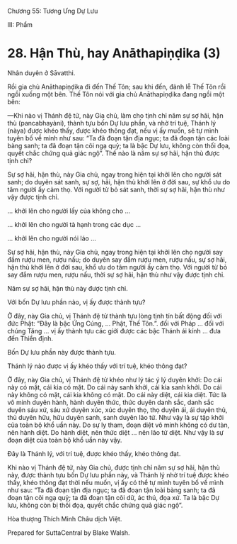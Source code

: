  

Chương 55: Tương Ưng Dự Lưu

III: Phẩm

# 28\. Hận Thù, hay Anāthapiṇḍika (3)

Nhân duyên ở Sāvatthi.

Rồi gia chủ Anāthapiṇḍika đi đến Thế Tôn; sau khi đến, đảnh lễ Thế Tôn rồi ngồi xuống một bên. Thế Tôn nói với gia chủ Anāthapiṇḍika đang ngồi một bên:

—Khi nào vị Thánh đệ tử, này Gia chủ, làm cho tịnh chỉ năm sự sợ hãi, hận thù (pancabhayàni), thành tựu bốn Dự lưu phần, và nhờ trí tuệ, Thánh lý (nàya) được khéo thấy, được khéo thông đạt, nếu vị ấy muốn, sẽ tự mình tuyên bố về mình như sau: “Ta đã đoạn tận địa ngục; ta đã đoạn tận các loài bàng sanh; ta đã đoạn tận cõi ngạ quỷ; ta là bậc Dự lưu, không còn thối đọa, quyết chắc chứng quả giác ngộ”. Thế nào là năm sự sợ hãi, hận thù được tịnh chỉ?

Sự sợ hãi, hận thù, này Gia chủ, ngay trong hiện tại khởi lên cho người sát sanh; do duyên sát sanh, sự sợ, hãi, hận thù khởi lên ở đời sau, sự khổ ưu do tâm người ấy cảm thọ. Với người từ bỏ sát sanh, thời sự sợ hãi, hận thù như vậy được tịnh chỉ.

… khởi lên cho người lấy của không cho …

… khởi lên cho người tà hạnh trong các dục …

… khởi lên cho người nói láo …

Sự sợ hãi, hận thù, này Gia chủ, ngay trong hiện tại khởi lên cho người say đắm rượu men, rượu nấu; do duyên say đắm rượu men, rượu nấu, sự sợ hãi, hận thù khởi lên ở đời sau, khổ ưu do tâm người ấy cảm thọ. Với người từ bỏ say đắm rượu men, rượu nấu, thời sự sợ hãi, hận thù như vậy được tịnh chỉ.

Năm sự sợ hãi, hận thù này được tịnh chỉ.

Với bốn Dự lưu phần nào, vị ấy được thành tựu?

Ở đây, này Gia chủ, vị Thánh đệ tử thành tựu lòng tịnh tín bất động đối với đức Phật: “Ðây là bậc Ứng Cúng, … Phật, Thế Tôn.”. đối với Pháp … đối với chúng Tăng … vị ấy thành tựu các giới được các bậc Thánh ái kính … đưa đến Thiền định.

Bốn Dự lưu phần này được thành tựu.

Thánh lý nào được vị ấy khéo thấy với trí tuệ, khéo thông đạt?

Ở đây, này Gia chủ, vị Thánh đệ tử khéo như lý tác ý lý duyên khởi: Do cái này có mặt, cái kia có mặt. Do cái này sanh khởi, cái kia sanh khởi. Do cái này không có mặt, cái kia không có mặt. Do cái này diệt, cái kia diệt. Tức là vô minh duyên hành, hành duyên thức, thức duyên danh sắc, danh sắc duyên sáu xứ, sáu xứ duyên xúc, xúc duyên thọ, thọ duyên ái, ái duyên thủ, thủ duyên hữu, hữu duyên sanh, sanh duyên lão tử. Như vậy là sự tập khởi của toàn bộ khổ uẩn này. Do sự ly tham, đoạn diệt vô minh không có dư tàn, nên hành diệt. Do hành diệt, nên thức diệt … nên lão tử diệt. Như vậy là sự đoạn diệt của toàn bộ khổ uẩn này vậy.

Ðây là Thánh lý, với trí tuệ, được khéo thấy, khéo thông đạt.

Khi nào vị Thánh đệ tử, này Gia chủ, được tịnh chỉ năm sự sợ hãi, hận thù này, được thành tựu bốn Dự lưu phần này, và Thánh lý nhờ trí tuệ được khéo thấy, khéo thông đạt thời nếu muốn, vị ấy có thể tự mình tuyên bố về mình như sau: “Ta đã đoạn tận địa ngục; ta đã đoạn tận loài bàng sanh; ta đã đoạn tận cõi ngạ quỷ; ta đã đoạn tận cõi dữ, ác thú, đọa xứ. Ta là bậc Dự lưu, không còn bị thối đọa, quyết chắc chứng quả giác ngộ”.

Hòa thượng Thích Minh Châu dịch Việt.

Prepared for SuttaCentral by Blake Walsh.